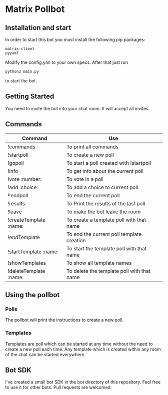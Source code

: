 # Matrix Pollbot

## Installation and start

In order to start this bot you must install the following pip packages:

    matrix-client
    pyyaml

Modify the config.yml to your own specs.
After that just run

    python3 main.py

to start the bot.

## Getting Started

You need to invite the bot into your chat room. It will accept all invites.

## Commands

| Command | Use |
| ------- | --- |
|!commands|To print all commands|
|!startpoll|To create a new poll|
|!gopoll|To start a poll created with !startpoll|
|!info|To get info about the current poll|
|!vote :number:|To vote in a poll|
|!add :choice:|To add a choice to current poll|
|!!endpoll|To end the current poll|
|!results|To Print the results of the last poll|
|!leave|To make the bot leave the room|
|!createTemplate :name:|To create a template poll with that name|
|!endTemplate| To end the current poll template creation|
|!startTemplate :name:| To start the template poll with that name|
|!showTemplates| To show all template names|
|!deleteTemplate :name:| To delete the template poll with that name|


## Using the pollbot
### Polls

The pollbot will print the instructions to create a new poll.

### Templates

Templates are poll which can be started at any time without the need to create a new poll each time. Any template which is created within any room of the chat can be started everywhere.

## Bot SDK

I've created a small bot SDK in the bot directory of this repository. Feel free to use it for other bots.
Pull requests are welcomed.